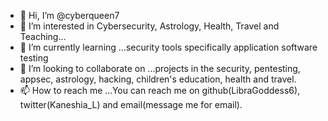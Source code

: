 - 👋 Hi, I’m @cyberqueen7
- 👀 I’m interested in Cybersecurity, Astrology, Health, Travel and Teaching...
- 🌱 I’m currently learning ...security tools specifically application software testing
- 💞️ I’m looking to collaborate on ...projects in the security, pentesting, appsec, astrology, hacking, children's education, health and travel.
- 📫 How to reach me ...You can reach me on github(LibraGoddess6), twitter(Kaneshia_L) and email(message me for email).

<!---
libragoddess6/libragoddess6 is a ✨ special ✨ repository because its `README.md a project I built, due to wanting children to learn how to code(this file) appears on your GitHub profile.
You can click the Preview link to take a look at your changes.
--->
